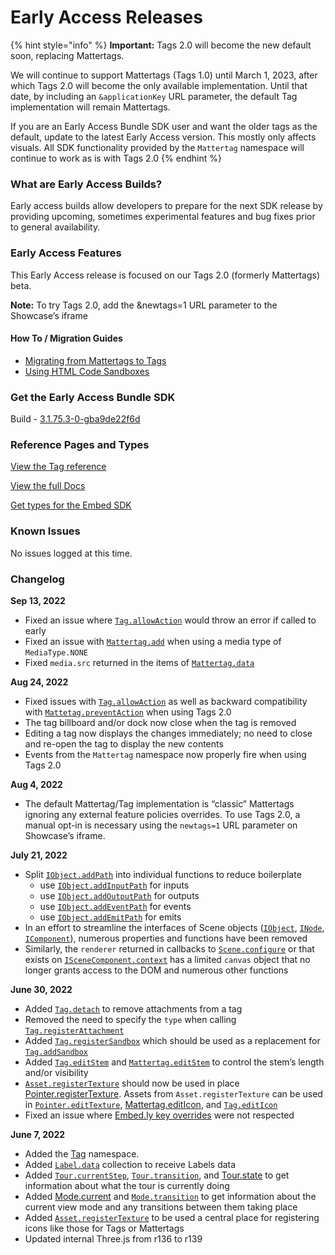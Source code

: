 # Early Access Releases

{% hint style="info" %}
**Important:**  Tags 2.0 will become the new default soon, replacing Mattertags.

We will continue to support Mattertags (Tags 1.0) until March 1, 2023, after which Tags 2.0 will become the only available implementation.  Until that date, by including an `&applicationKey` URL parameter, the default Tag implementation will remain Mattertags.

If you are an Early Access Bundle SDK user and want the older tags as the default, update to the latest Early Access version.  This mostly only affects visuals. All SDK functionality provided by the `Mattertag` namespace will continue to work as is with Tags 2.0
{% endhint %}

### What are Early Access Builds?

Early access builds allow developers to prepare for the next SDK release by providing upcoming, sometimes experimental features and bug fixes prior to general availability.

### Early Access Features

This Early Access release is focused on our Tags 2.0 (formerly Mattertags) beta.

&#x20;**Note:** To try Tags 2.0, add the \&newtags=1 URL parameter to the Showcase’s iframe

#### How To / Migration Guides

* [Migrating from Mattertags to Tags](migrating-to-tags.md)
* [Using HTML Code Sandboxes](using-code-sandboxes.md)

### Get the Early Access Bundle SDK

Build - [3.1.75.3-0-gba9de22f6d](https://static.matterport.com/showcase-sdk/bundle/3.1.75.3-0-gba9de22f6d/showcase-bundle.zip)

### Reference Pages and Types

[View the Tag reference](https://matterport.github.io/showcase-sdk/docs/reference/current/modules/tag.html)

[View the full Docs](https://matterport.github.io/showcase-sdk/docs/reference/current/index.html)

[Get types for the Embed SDK](../../sdk-for-embeds/getting-started/typescript-definitions.md)

### Known Issues

No issues logged at this time.

### Changelog

**Sep 13, 2022**

* Fixed an issue where [`Tag.allowAction`](https://matterport.github.io/showcase-sdk/docs/reference/current/modules/tag.html#allowaction) would throw an error if called to early
* Fixed an issue with [`Mattertag.add`](https://matterport.github.io/showcase-sdk/docs/reference/current/modules/mattertag.html#add) when using a media type of `MediaType.NONE`
* Fixed `media.src` returned in the items of [`Mattertag.data`](https://matterport.github.io/showcase-sdk/docs/reference/current/modules/mattertag.html#data)

**Aug 24, 2022**

* Fixed issues with [`Tag.allowAction`](https://matterport.github.io/showcase-sdk/docs/reference/current/modules/tag.html#allowaction) as well as backward compatibility with [`Mattetag.preventAction`](https://matterport.github.io/showcase-sdk/docs/reference/current/modules/mattertag.html#preventaction) when using Tags 2.0
* The tag billboard and/or dock now close when the tag is removed
* Editing a tag now displays the changes immediately; no need to close and re-open the tag to display the new contents
* Events from the `Mattertag` namespace now properly fire when using Tags 2.0

**Aug 4, 2022**

* The default Mattertag/Tag implementation is “classic” Mattertags ignoring any external feature policies overrides. To use Tags 2.0, a manual opt-in is necessary using the `newtags=1` URL parameter on Showcase’s iframe.

**July 21, 2022**

* Split [`IObject.addPath`](https://matterport.github.io/showcase-sdk/docs/reference/current/interfaces/scene.iobject.html#addpath) into individual functions to reduce boilerplate
  * use [`IObject.addInputPath`](https://matterport.github.io/showcase-sdk/docs/reference/current/interfaces/scene.iobject.html#addinputpath) for inputs
  * use [`IObject.addOutputPath`](https://matterport.github.io/showcase-sdk/docs/reference/current/interfaces/scene.iobject.html#addoutputpath) for outputs
  * use [`IObject.addEventPath`](https://matterport.github.io/showcase-sdk/docs/reference/current/interfaces/scene.iobject.html#addeventpath) for events
  * use [`IObject.addEmitPath`](https://matterport.github.io/showcase-sdk/docs/reference/current/interfaces/scene.iobject.html#addemitpath) for emits
* In an effort to streamline the interfaces of Scene objects ([`IObject`](https://matterport.github.io/showcase-sdk/docs/reference/current/interfaces/scene.iobject.html), [`INode`](https://matterport.github.io/showcase-sdk/docs/reference/current/interfaces/scene.inode.html), [`IComponent`](https://matterport.github.io/showcase-sdk/docs/reference/current/interfaces/scene.icomponent.html)), numerous properties and functions have been removed
* Similarly, the `renderer` returned in callbacks to [`Scene.configure`](https://matterport.github.io/showcase-sdk/docs/reference/current/modules/scene.html#configure) or that exists on [`ISceneComponent.context`](https://matterport.github.io/showcase-sdk/docs/reference/current/interfaces/scene.icomponentcontext.html) has a limited `canvas` object that no longer grants access to the DOM and numerous other functions

**June 30, 2022**

* Added [`Tag.detach`](https://matterport.github.io/showcase-sdk/docs/reference/current/modules/tag.html#detach) to remove attachments from a tag
* Removed the need to specify the `type` when calling [`Tag.registerAttachment`](https://matterport.github.io/showcase-sdk/docs/reference/current/modules/tag.html#registerattachment)
* Added [`Tag.registerSandbox`](https://matterport.github.io/showcase-sdk/docs/reference/current/modules/tag.html#registersandbox) which should be used as a replacement for [`Tag.addSandbox`](https://matterport.github.io/showcase-sdk/docs/reference/current/modules/tag.html#addsandbox)
* Added [`Tag.editStem`](https://matterport.github.io/showcase-sdk/docs/reference/current/modules/tag.html#editstem) and [`Mattertag.editStem`](https://matterport.github.io/showcase-sdk/docs/reference/current/modules/mattertag.html#editstem) to control the stem’s length and/or visibility
* [`Asset.registerTexture`](https://matterport.github.io/showcase-sdk/docs/reference/current/modules/asset.html#registertexture) should now be used in place [Pointer.registerTexture](https://matterport.github.io/showcase-sdk/docs/reference/current/modules/pointer.html#registertexture). Assets from `Asset.registerTexture` can be used in [`Pointer.editTexture`](https://matterport.github.io/showcase-sdk/docs/reference/current/modules/pointer.html#edittexture), [Mattertag.editIcon](https://matterport.github.io/showcase-sdk/docs/reference/current/modules/mattertag.html#editicon), and [`Tag.editIcon`](https://matterport.github.io/showcase-sdk/docs/reference/current/modules/tag.html#editicon)
* Fixed an issue where [Embed.ly key overrides](https://matterport.github.io/showcase-sdk/sdkbundle\_tutorials\_setting\_up\_embedly) were not respected

**June 7, 2022**

* Added the [Tag](https://matterport.github.io/showcase-sdk/docs/reference/current/modules/tag.html) namespace.
* Added [`Label.data`](https://matterport.github.io/showcase-sdk/docs/reference/current/modules/label.html#data) collection to receive Labels data
* Added [`Tour.currentStep`](https://matterport.github.io/showcase-sdk/docs/reference/current/modules/tour.html#currentstep), [`Tour.transition`](https://matterport.github.io/showcase-sdk/docs/reference/current/modules/tour.html#transition), and [Tour.state](https://matterport.github.io/showcase-sdk/docs/reference/current/modules/tour.html#state) to get information about what the tour is currently doing
* Added [Mode.current](https://matterport.github.io/showcase-sdk/docs/reference/current/modules/mode.html#current) and [`Mode.transition`](https://matterport.github.io/showcase-sdk/docs/reference/current/modules/mode.html#transition-1) to get information about the current view mode and any transitions between them taking place
* Added [`Asset.registerTexture`](https://matterport.github.io/showcase-sdk/docs/reference/current/modules/asset.html#registertexture) to be used a central place for registering icons like those for Tags or Mattertags
* Updated internal Three.js from r136 to r139
